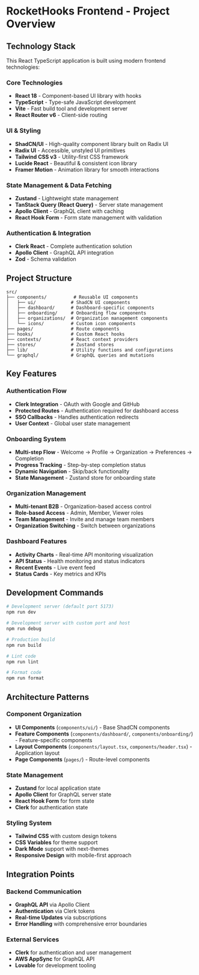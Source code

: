 # RocketHooks Frontend - Project Overview

## Technology Stack

This React TypeScript application is built using modern frontend technologies:

### Core Technologies
- **React 18** - Component-based UI library with hooks
- **TypeScript** - Type-safe JavaScript development
- **Vite** - Fast build tool and development server
- **React Router v6** - Client-side routing

### UI & Styling
- **ShadCN/UI** - High-quality component library built on Radix UI
- **Radix UI** - Accessible, unstyled UI primitives
- **Tailwind CSS v3** - Utility-first CSS framework
- **Lucide React** - Beautiful & consistent icon library
- **Framer Motion** - Animation library for smooth interactions

### State Management & Data Fetching
- **Zustand** - Lightweight state management
- **TanStack Query (React Query)** - Server state management
- **Apollo Client** - GraphQL client with caching
- **React Hook Form** - Form state management with validation

### Authentication & Integration
- **Clerk React** - Complete authentication solution
- **Apollo Client** - GraphQL API integration
- **Zod** - Schema validation

## Project Structure

```
src/
├── components/          # Reusable UI components
│   ├── ui/             # ShadCN UI components
│   ├── dashboard/      # Dashboard-specific components
│   ├── onboarding/     # Onboarding flow components
│   ├── organizations/  # Organization management components
│   └── icons/          # Custom icon components
├── pages/              # Route components
├── hooks/              # Custom React hooks
├── contexts/           # React context providers
├── stores/             # Zustand stores
├── lib/                # Utility functions and configurations
└── graphql/            # GraphQL queries and mutations
```

## Key Features

### Authentication Flow
- **Clerk Integration** - OAuth with Google and GitHub
- **Protected Routes** - Authentication required for dashboard access
- **SSO Callbacks** - Handles authentication redirects
- **User Context** - Global user state management

### Onboarding System
- **Multi-step Flow** - Welcome → Profile → Organization → Preferences → Completion
- **Progress Tracking** - Step-by-step completion status
- **Dynamic Navigation** - Skip/back functionality
- **State Management** - Zustand store for onboarding state

### Organization Management
- **Multi-tenant B2B** - Organization-based access control
- **Role-based Access** - Admin, Member, Viewer roles
- **Team Management** - Invite and manage team members
- **Organization Switching** - Switch between organizations

### Dashboard Features
- **Activity Charts** - Real-time API monitoring visualization
- **API Status** - Health monitoring and status indicators
- **Recent Events** - Live event feed
- **Status Cards** - Key metrics and KPIs

## Development Commands

```bash
# Development server (default port 5173)
npm run dev

# Development server with custom port and host
npm run debug

# Production build
npm run build

# Lint code
npm run lint

# Format code
npm run format
```

## Architecture Patterns

### Component Organization
- **UI Components** (`components/ui/`) - Base ShadCN components
- **Feature Components** (`components/dashboard/`, `components/onboarding/`) - Feature-specific components
- **Layout Components** (`components/layout.tsx`, `components/header.tsx`) - Application layout
- **Page Components** (`pages/`) - Route-level components

### State Management
- **Zustand** for local application state
- **Apollo Client** for GraphQL server state
- **React Hook Form** for form state
- **Clerk** for authentication state

### Styling System
- **Tailwind CSS** with custom design tokens
- **CSS Variables** for theme support
- **Dark Mode** support with next-themes
- **Responsive Design** with mobile-first approach

## Integration Points

### Backend Communication
- **GraphQL API** via Apollo Client
- **Authentication** via Clerk tokens
- **Real-time Updates** via subscriptions
- **Error Handling** with comprehensive error boundaries

### External Services
- **Clerk** for authentication and user management
- **AWS AppSync** for GraphQL API
- **Lovable** for development tooling